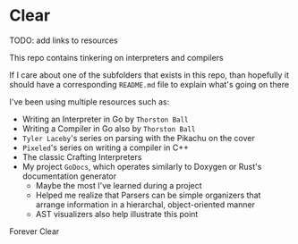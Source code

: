 # Clear

TODO: add links to resources

This repo contains tinkering on interpreters and compilers

If I care about one of the subfolders that exists in this repo, than hopefully it should have a corresponding `README.md` file to explain what's going on there


I've been using multiple resources such as:
- Writing an Interpreter in Go by `Thorston Ball`
- Writing a Compiler in Go also by `Thorston Ball`
- `Tyler Laceby`'s series on parsing with the Pikachu on the cover
- `Pixeled`'s series on writing a compiler in C++
- The classic Crafting Interpreters
- My project `GoDocs`, which operates similarly to Doxygen or Rust's documentation generator
  - Maybe the most I've learned during a project
  - Helped me realize that Parsers can be simple organizers that arrange information in a hierarchal, object-oriented manner
  - AST visualizers also help illustrate this point

Forever Clear